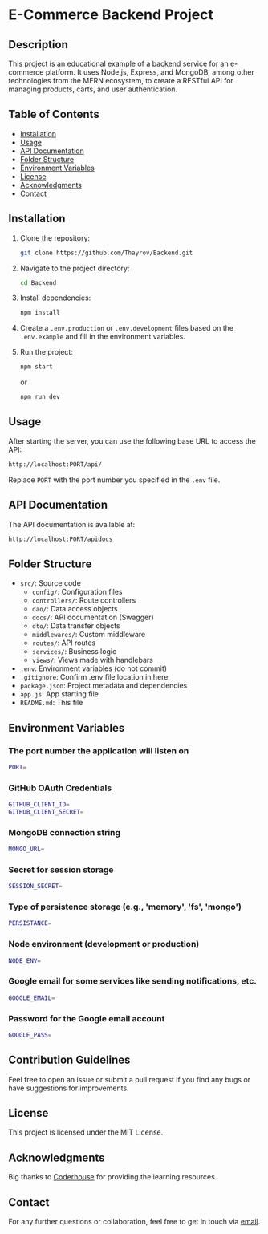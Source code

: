 # E-Commerce Backend Project

## Description

This project is an educational example of a backend service for an e-commerce platform. It uses Node.js, Express, and MongoDB, among other technologies from the MERN ecosystem, to create a RESTful API for managing products, carts, and user authentication.

## Table of Contents

- [Installation](#installation)
- [Usage](#usage)
- [API Documentation](#api-documentation)
- [Folder Structure](#folder-structure)
- [Environment Variables](#environment-variables)
- [License](#license)
- [Acknowledgments](#acknowledgments)
- [Contact](#contact)

## Installation

1. Clone the repository:
    ```bash
    git clone https://github.com/Thayrov/Backend.git
    ```
2. Navigate to the project directory:
    ```bash
    cd Backend
    ```
3. Install dependencies:
    ```bash
    npm install
    ```
4. Create a `.env.production` or `.env.development` files based on the `.env.example`  and fill in the environment variables.
5. Run the project:
    ```bash
    npm start
    ```
    or
    
     ```bash
    npm run dev
    ```

## Usage

After starting the server, you can use the following base URL to access the API:

```bash
http://localhost:PORT/api/
```

Replace `PORT` with the port number you specified in the `.env` file.

## API Documentation

The API documentation is available at:

```bash
http://localhost:PORT/apidocs
```

## Folder Structure

- `src/`: Source code
  - `config/`: Configuration files
  - `controllers/`: Route controllers
  - `dao/`: Data access objects
  - `docs/`: API documentation (Swagger)
  - `dto/`: Data transfer objects
  - `middlewares/`: Custom middleware
  - `routes/`: API routes
  - `services/`: Business logic
  - `views/`: Views made with handlebars
- `.env`: Environment variables (do not commit)
- `.gitignore`: Confirm .env file location in here
- `package.json`: Project metadata and dependencies
- `app.js`: App starting file
- `README.md`: This file

## Environment Variables

### The port number the application will listen on
```bash
PORT=
```
### GitHub OAuth Credentials
```bash
GITHUB_CLIENT_ID=
GITHUB_CLIENT_SECRET=
```
### MongoDB connection string
```bash
MONGO_URL=
```
### Secret for session storage
```bash
SESSION_SECRET=
```
### Type of persistence storage (e.g., 'memory', 'fs', 'mongo')
```bash
PERSISTANCE=
```
### Node environment (development or production)
```bash
NODE_ENV=
```
### Google email for some services like sending notifications, etc.
```bash
GOOGLE_EMAIL=
```
### Password for the Google email account
```bash
GOOGLE_PASS=
```

## Contribution Guidelines
Feel free to open an issue or submit a pull request if you find any bugs or have suggestions for improvements.

## License
This project is licensed under the MIT License.

## Acknowledgments
Big thanks to [Coderhouse](https://www.coderhouse.com) for providing the learning resources.

## Contact
For any further questions or collaboration, feel free to get in touch via [email](mailto:contact@thayrov.com).